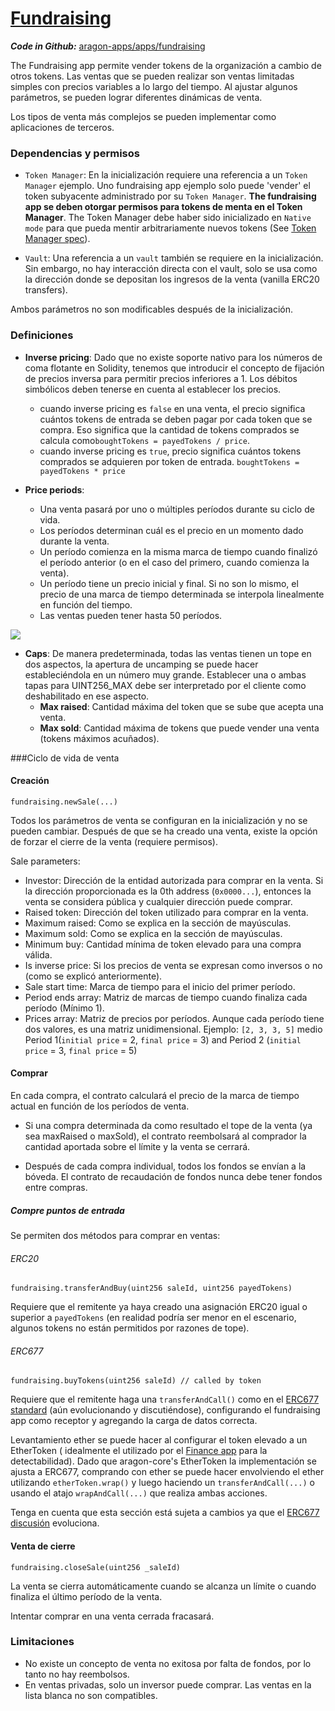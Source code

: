 
# [Fundraising](https://github.com/aragon/aragon-apps/tree/master/apps/fundraising)

_**Code in Github:**_ [aragon-apps/apps/fundraising](https://github.com/aragon/aragon-apps/tree/master/apps/fundraising)

The Fundraising app permite vender tokens de la organización a cambio de otros tokens. Las ventas que se pueden realizar son ventas limitadas simples con precios variables a lo largo del tiempo. Al ajustar algunos parámetros, se pueden lograr diferentes dinámicas de venta.

Los tipos de venta más complejos se pueden implementar como aplicaciones de terceros.

### Dependencias y permisos

- `Token Manager`: En la inicialización requiere una referencia a un `Token Manager` ejemplo. Uno fundraising app ejemplo solo puede 'vender' el token subyacente administrado por su `Token Manager`. **The fundraising app 
se deben otorgar permisos para tokens de menta en el Token Manager**. The Token Manager debe haber sido inicializado en `Native mode` para que pueda mentir arbitrariamente nuevos tokens (See [Token Manager spec](./token-manager)).

- `Vault`: Una referencia a un `vault` también se requiere en la inicialización. Sin embargo, no hay interacción directa con el vault, solo se usa como la dirección donde se depositan los ingresos de la venta (vanilla ERC20 transfers).

Ambos parámetros no son modificables después de la inicialización.

### Definiciones

- **Inverse pricing**: Dado que no existe soporte nativo para los números de coma flotante en Solidity, tenemos que introducir el concepto de fijación de precios inversa para permitir precios inferiores a 1. Los débitos simbólicos deben tenerse en cuenta al establecer los precios.
	- cuando inverse pricing es `false` en una venta, el precio significa cuántos tokens de entrada se deben pagar por cada token que se compra. Eso significa que la cantidad de tokens comprados se calcula como`boughtTokens = payedTokens / price`.
	- cuando inverse pricing es `true`, precio significa cuántos tokens comprados se adquieren por token de entrada. `boughtTokens = payedTokens * price`

- **Price periods**:
	- Una venta pasará por uno o múltiples períodos durante su ciclo de vida.
	- Los períodos determinan cuál es el precio en un momento dado durante la venta.
	- Un período comienza en la misma marca de tiempo cuando finalizó el período anterior (o en el caso del primero, cuando comienza la venta).
	- Un período tiene un precio inicial y final. Si no son lo mismo, el precio de una marca de tiempo determinada se interpola linealmente en función del tiempo.
	- Las ventas pueden tener hasta 50 períodos.

![](./rsc/fundraising_periods.png)

- **Caps**: De manera predeterminada, todas las ventas tienen un tope en dos aspectos, la apertura de uncamping se puede hacer estableciéndola en un número muy grande. Establecer una o ambas tapas para UINT256_MAX debe ser interpretado por el cliente como deshabilitado en ese aspecto.
	- **Max raised**: Cantidad máxima del token que se sube que acepta una venta.
	- **Max sold**: Cantidad máxima de tokens que puede vender una venta (tokens máximos acuñados).

###Ciclo de vida de venta

#### Creación
```
fundraising.newSale(...)
```
Todos los parámetros de venta se configuran en la inicialización y no se pueden cambiar. Después de que se ha creado una venta, existe la opción de forzar el cierre de la venta (requiere permisos).

Sale parameters:

- Investor: Dirección de la entidad autorizada para comprar en la venta. Si la dirección proporcionada es la 0th address (`0x0000...`), entonces la venta se considera pública y cualquier dirección puede comprar.
- Raised token: Dirección del token utilizado para comprar en la venta.
- Maximum raised: Como se explica en la sección de mayúsculas.
- Maximum sold: Como se explica en la sección de mayúsculas.
- Minimum buy: Cantidad mínima de token elevado para una compra válida.
- Is inverse price: Si los precios de venta se expresan como inversos o no (como se explicó anteriormente).
- Sale start time: Marca de tiempo para el inicio del primer período.
- Period ends array: Matriz de marcas de tiempo cuando finaliza cada período (Mínimo 1).
- Prices array: Matriz de precios por períodos. Aunque cada período tiene dos valores, es una matriz unidimensional. Ejemplo: `[2, 3, 3, 5]` medio Period 1(`initial price` = 2, `final price` = 3) and Period 2 (`initial price` = 3, `final price` = 5)

#### Comprar

En cada compra, el contrato calculará el precio de la marca de tiempo actual en función de los períodos de venta.

- Si una compra determinada da como resultado el tope de la venta (ya sea maxRaised o maxSold), el contrato reembolsará al comprador la cantidad aportada sobre el límite y la venta se cerrará.

- Después de cada compra individual, todos los fondos se envían a la bóveda. El contrato de recaudación de fondos nunca debe tener fondos entre compras.

##### Compre puntos de entrada

Se permiten dos métodos para comprar en ventas:

###### ERC20
```
fundraising.transferAndBuy(uint256 saleId, uint256 payedTokens)
```

Requiere que el remitente ya haya creado una asignación ERC20 igual o superior a `payedTokens` (en realidad podría ser menor en el escenario, algunos tokens no están permitidos por razones de tope).

###### ERC677
```
fundraising.buyTokens(uint256 saleId) // called by token
```
Requiere que el remitente haga una `transferAndCall()` como en el [ERC677 standard](https://github.com/ethereum/EIPs/issues/677) (aún evolucionando y discutiéndose), configurando el fundraising app como receptor y agregando la carga de datos correcta.

Levantamiento ether se puede hacer al configurar el token elevado a un EtherToken ( idealmente el utilizado por el [Finance app](./finance) para la detectabilidad). Dado que aragon-core's EtherToken la implementación se ajusta a ERC677, comprando con ether se puede hacer envolviendo el ether utilizando `etherToken.wrap()` 
y luego haciendo un `transferAndCall(...)` o usando el atajo `wrapAndCall(...)` que realiza ambas acciones.

Tenga en cuenta que esta sección está sujeta a cambios ya que el [ERC677 discusión](https://github.com/ethereum/EIPs/issues/677) evoluciona.

#### Venta de cierre
```
fundraising.closeSale(uint256 _saleId)
```

La venta se cierra automáticamente cuando se alcanza un límite o cuando finaliza el último período de la venta.

Intentar comprar en una venta cerrada fracasará.


### Limitaciones

- No existe un concepto de venta no exitosa por falta de fondos, por lo tanto no hay reembolsos.
- En ventas privadas, solo un inversor puede comprar. Las ventas en la lista blanca no son compatibles.
